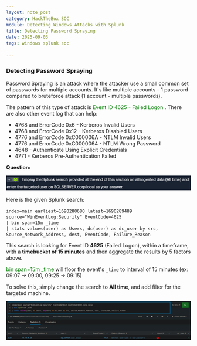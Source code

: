 ```yaml
---
layout: note_post
category: HackTheBox SOC
module: Detecting Windows Attacks with Splunk
title: Detecting Password Spraying
date: 2025-09-03
tags: windows splunk soc

---
```


### Detecting Password Spraying

Password Spraying is an attack where the attacker use a small common set of passwords for multiple accounts. It's like multiple accounts - 1 password compared to bruteforce attack (1 account - multiple passwords).

The pattern of this type of attack is <span style="color:green">Event ID 4625 - Failed Logon </span>. There are also other event log that can help:

* 4768 and ErrorCode 0x6 - Kerberos Invalid Users
* 4768 and ErrorCode 0x12 - Kerberos Disabled Users
* 4776 and ErrorCode 0xC000006A - NTLM Invalid Users
* 4776 and ErrorCode 0xC0000064 - NTLM Wrong Password
* 4648 - Authenticate Using Explicit Credentials
* 4771 - Kerberos Pre-Authentication Failed



**Question:**

![Question](../../../assets\Notes\SOC\q1s2.png)

Here is the given Splunk search:

```
index=main earliest=1690280680 latest=1690289489 source="WinEventLog:Security" EventCode=4625
| bin span=15m _time
| stats values(user) as Users, dc(user) as dc_user by src, Source_Network_Address, dest, EventCode, Failure_Reason
```

This search is looking for Event ID **4625** (Failed Logon), within a timeframe, with a **timebucket of 15 minutes** and then aggregate the results by 5 factors above.

<span style="color:green">bin span=15m _time</span> will floor the event's `_time` to interval of 15 minutes (ex: 09:07 -> 09:00, 09:25 -> 09:15)


To solve this, simply change the search to **All time**, and add filter for the targeted machine.

![Answer](../../../assets\Notes\SOC\a1s2.png)

